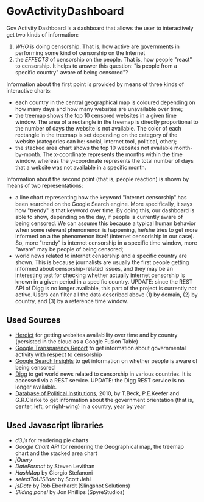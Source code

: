 GovActivityDashboard
====================

Gov Activity Dashboard is a dashboard that allows the user to interactively get two kinds of information:

1. *WHO* is doing censorship. That is, how active are governments in performing some kind of censorship on the Internet
2. the *EFFECTS* of censorship on the people. That is, how people "react" to censorship. It helps to answer this question: "is people from a specific country" aware of being censored"?

Information about the first point is provided by means of three kinds of interactive charts:

+ each country in the central geographical map is coloured depending on how many days and how many websites are unavailable over time;
+ the treemap shows the top 10 censored websites in a given time window. The area of a rectangle in the treemap is directly proportional to the number of days the website is not available. The color of each rectangle in the treemap is set depending on the category of the website (categories can be: social, internet tool, political, other);
+ the stacked area chart shows the top 10 websites not available month-by-month. The x-coordinate represents the months within the time window, whereas the y-coordinate represents the total number of days that a website was not available in a specific month.

Information about the second point (that is, people reaction) is shown by means of two representations:

+ a line chart representing how the keyword "internet censorship" has been searched on the Google Search engine. More specifically, it says how "trendy" is that keyword over time. By doing this, our dashboard is able to show, depending on the day, if people is currently aware of being censored. We can assume this because a typical human behavior when some relevant phenomenon is happening, he/she tries to get more informed on a the phenomenon itself (internet censoriship in our case). So, more "trendy" is internet censorship in a specific time window, more "aware" may be people of being censored;
+ world news related to internet censorship and a specific country are shown. This is because journalists are usually the first people getting informed about censorship-related issues, and they may be an interesting test for checking whether actually internet censorship is known in a given period in a specific country. UPDATE: since the REST API of Digg is no longer available, this part of the project is currently not active.
Users can filter all the data described above (1) by domain, (2) by country, and (3) by a reference time window.

Used Sources
------------

+ [Herdict](http://www.herdict.org/) for getting websites availability over time and by country (persisted in the cloud as a Google Fusion Table)
+ [Google Transparency Report](http://www.google.com/transparencyreport/) to get information about governmental activity with respect to censorship
+ [Google Search Insights](http://www.google.com/insights/search/) to get information on whether people is aware of being censored
+ [Digg](http://www.digg.com) to get world news related to censorship in various countries. It is accessed via a REST service. UPDATE: the Digg REST service is no longer available.
+ [Database of Political Institutions](http://econ.worldbank.org/WBSITE/EXTERNAL/EXTDEC/EXTRESEARCH/0,,contentMDK:20649465~pagePK:64214825~piPK:64214943~theSitePK:469382,00.html), 2010, by T.Beck, P.E.Keefer and G.R.Clarke to get information about the government orientation (that is, center, left, or right-wing) in a country, year by year

Used Javascript libraries
-------------------------

+ *d3.js* for rendering pie charts
+ *Google Chart API* for rendering the Geographical map, the treemap chart and the stacked area chart
+ *jQuery*
+ *DateFormat* by Steven Levithan
+ *HashMap* by Giorgio Stefanoni
+ *selectToUISlider* by Scott Jehl
+ *jsDate* by Rob Eberhardt (Slingshot Solutions)
+ *Sliding panel* by Jon Phillips (SpyreStudios)